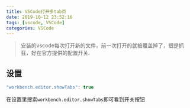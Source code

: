 ```yaml
---
title: VSCode打开多tab页
date: 2019-10-12 23:52:16
tags: [vscode, VSCode]
categories: VSCode
---
```


> 安装的vscode每次打开新的文件，前一次打开的就被覆盖掉了，很是抓狂，好在官方提供的配置开关.

## 设置
```js
"workbench.editor.showTabs": true
```

在设置里搜索`workbench.editor.showTabs`即可看到开关按钮